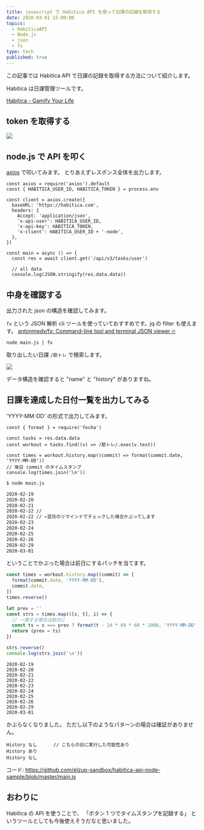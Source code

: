 ```yaml
---
title: javascript で Habitica API を使って日課の記録を取得する
date: 2020-03-01 15:00:00
topics:
  - HabiticaAPI
  - Node.js
  - json
  - fx
type: tech
published: true
---
```


この記事では Habitica API で日課の記録を取得する方法について紹介します。

Habitica は日課管理ツールです。

[Habitica \- Gamify Your Life](https://habitica.com/)

## token を取得する

![](https://elzup-image-storage.s3.amazonaws.com/blog/Habitica_-_Gamify_Your_Life.png)

## node.js で API を叩く

[axios](https://github.com/axios/axios) で叩いてみます。
とりあえずレスポンス全体を出力します。

```js:title="main.js"
const axios = require('axios').default
const { HABITICA_USER_ID, HABITICA_TOKEN } = process.env

const client = axios.create({
  baseURL: 'https://habitica.com',
  headers: {
    Accept: 'application/json',
    'x-api-user': HABITICA_USER_ID,
    'x-api-key': HABITICA_TOKEN,
    'x-client': HABITICA_USER_ID + '-node',
  },
})

const main = async () => {
  const res = await client.get('/api/v3/tasks/user')

  // all data
  console.log(JSON.stringify(res.data.data))
```

## 中身を確認する

出力された json の構造を確認してみます。

`fx` という JSON 解析 cli ツールを使っていておすすめです。jq の filter も使えます。
[antonmedv/fx: Command\-line tool and terminal JSON viewer 🔥](https://github.com/antonmedv/fx)

```
node main.js | fx
```

取り出したい日課 `/筋トレ` で検索します。

![](https://elzup-image-storage.s3.amazonaws.com/blog/fx.png)

データ構造を確認すると "name" と "history" がありますね。

## 日課を達成した日付一覧を出力してみる

'YYYY-MM-DD' の形式で出力してみます。

```js:title="main.js"
const { format } = require('fecha')

const tasks = res.data.data
const workout = tasks.find((v) => /筋トレ/.exec(v.text))

const times = workout.history.map((commit) => format(commit.date, 'YYYY-MM-DD'))
// 後日 commit のタイムスタンプ
console.log(times.join('\n'))
```

```sh
$ node main.js

2020-02-19
2020-02-20
2020-02-21
2020-02-22 //
2020-02-22 // ←翌日のリマインドでチェックした場合かぶってします
2020-02-23
2020-02-24
2020-02-25
2020-02-26
2020-02-29
2020-03-01
```

ということでかぶった場合は前日にするパッチを当てます。

```js
const times = workout.history.map((commit) => [
  format(commit.date, 'YYYY-MM-DD'),
  commit.date,
])
times.reverse()

let prev = ''
const strs = times.map(([s, t], i) => {
  // 一致する場合は前日に
  const ts = s === prev ? format(t - 24 * 60 * 60 * 1000, 'YYYY-MM-DD') : s
  return (prev = ts)
})

strs.reverse()
console.log(strs.join('\n'))
```

```
2020-02-19
2020-02-20
2020-02-21
2020-02-22
2020-02-23
2020-02-24
2020-02-25
2020-02-26
2020-02-29
2020-03-01
```

かぶらなくなりました。
ただし以下のようなパターンの場合は確証がありません。

```
History なし      // こちらの日に実行した可能性あり
History あり
History なし
```

コード: https://github.com/elzup-sandbox/habitica-api-node-sample/blob/master/main.js

## おわりに

Habitica の API を使うことで、 「ボタン 1 つでタイムスタンプを記録する」 というツールとしても今後使えそうだなと思いました。
